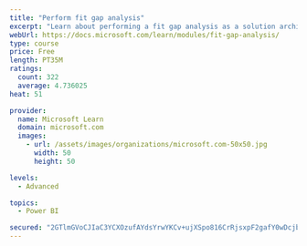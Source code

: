 ```yaml
---
title: "Perform fit gap analysis"
excerpt: "Learn about performing a fit gap analysis as a solution architect for Dynamics 365 and Microsoft Power Platform."
webUrl: https://docs.microsoft.com/learn/modules/fit-gap-analysis/
type: course
price: Free
length: PT35M
ratings:
  count: 322
  average: 4.736025
heat: 51

provider:
  name: Microsoft Learn
  domain: microsoft.com
  images:
    - url: /assets/images/organizations/microsoft.com-50x50.jpg
      width: 50
      height: 50

levels:
  - Advanced

topics:
  - Power BI

secured: "2GTlmGVoCJIaC3YCXOzufAYdsYrwYKCv+ujXSpo816CrRjsxpF2gafY0wDcjbyzitjQHPdJlIICVGkoYDYjyLtNzR9xsd84LMErwCuvjbXxNjbvQqQHSOBQKWSjJm+rppWK1cF2MlvunkwHWqQYVyn2+wEWFKq3Y+tVnucSf7P84ySBaz0ZZMMjfdAQBoRPhGnYfEONc+6i07cRXcEPNiuNNHwFTpR2VkHXtIcqT9g3ViiY0yBNWmpZmSW9623TWNnv2Kj4DvMfobc5Q6zdtJqY3PiuYwGkdaMSQkBwFDZscGK9j8Mp836XKL1VYcwr5IJhyFTUqSUJ8nhQvykrQ1OUojpnGmDHF+EdNq3xU06pN5V5Ki/Yk2GwsxlqXJeKr/K2EK29lZ4BPt9khMg9awGbPGyNH9EHeVxKkRPRD6X0=;bkC1IsH5GyD4V51vt1p2vw=="
---
```


